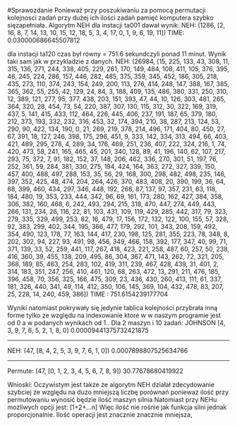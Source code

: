 #Sprawozdanie
Ponieważ przy poszukiwaniu za pomocą permutacji kolejnosci zadań przy dużej ich ilości zadań pamięć komputera szybko sięzapełniała.
Algorytm NEH dla instacji ta001 dawał wynik:
NEH: 
(1286, [2, 16, 8, 7, 14, 13, 10, 15, 12, 18, 5, 3, 4, 17, 0, 1, 9, 6, 19, 11])
TIME: 0.030000686645507812

dla instacji ta120 czas był równy = 751.6 sekundczyli  ponad 11 minut. Wynik taki sam jak w przykladzie z danych.
NEH: 
(26984, [15, 225, 133, 43, 308, 11, 315, 136, 271, 244, 338, 405, 229, 261, 170, 149, 484, 108, 411, 105, 376, 395, 46, 245, 224, 286, 157, 446, 282, 485, 375, 359, 345, 452, 186, 305, 218, 435, 273, 110, 374, 243, 154, 249, 200, 113, 276, 414, 248, 147, 388, 167, 385, 365, 362, 55, 255, 42, 129, 24, 84, 3, 188, 409, 135, 486, 380, 331, 250, 310, 12, 389, 121, 277, 95, 377, 438, 203, 151, 393, 47, 44, 10, 126, 303, 481, 265, 364, 320, 28, 454, 73, 54, 220, 387, 307, 130, 115, 312, 30, 322, 169, 319, 437, 5, 141, 415, 433, 112, 464, 226, 445, 406, 237, 191, 187, 65, 379, 180, 212, 373, 193, 332, 232, 316, 453, 32, 174, 394, 210, 38, 287, 213, 124, 53, 290, 90, 422, 134, 190, 0, 21, 269, 219, 378, 214, 496, 171, 404, 80, 450, 27, 67, 391, 18, 127, 246, 398, 175, 296, 451, 9, 333, 142, 334, 313, 494, 66, 403, 421, 489, 295, 278, 4, 289, 34, 176, 469, 251, 236, 407, 222, 324, 216, 1, 74, 420, 473, 58, 241, 165, 465, 45, 201, 340, 128, 89, 41, 196, 140, 62, 107, 217, 293, 75, 372, 7, 91, 182, 152, 37, 148, 206, 462, 336, 270, 301, 51, 197, 76, 252, 361, 59, 284, 381, 330, 275, 194, 424, 164, 363, 272, 327, 339, 150, 457, 400, 488, 497, 288, 153, 35, 56, 29, 168, 300, 298, 482, 498, 235, 146, 397, 352, 425, 48, 474, 204, 264, 426, 370, 483, 408, 20, 390, 199, 36, 64, 88, 399, 460, 434, 297, 346, 448, 192, 268, 87, 137, 97, 357, 231, 63, 118, 184, 480, 19, 353, 233, 444, 342, 96, 69, 161, 173, 280, 162, 427, 384, 358, 306, 382, 160, 468, 6, 242, 493, 294, 215, 318, 470, 447, 274, 449, 443, 266, 131, 234, 26, 116, 22, 81, 103, 431, 109, 119, 429, 285, 442, 317, 79, 323, 279, 335, 329, 499, 253, 82, 16, 479, 17, 156, 172, 132, 122, 100, 155, 57, 328, 92, 383, 299, 402, 344, 195, 366, 477, 179, 292, 101, 343, 208, 159, 492, 354, 490, 123, 178, 77, 163, 144, 417, 230, 198, 125, 281, 355, 223, 78, 348, 8, 202, 302, 94, 227, 93, 491, 98, 456, 349, 466, 158, 392, 177, 347, 40, 99, 71, 371, 139, 33, 52, 259, 441, 117, 267, 418, 423, 221, 258, 487, 60, 257, 50, 238, 416, 360, 39, 455, 138, 209, 495, 86, 304, 367, 471, 143, 262, 72, 321, 205, 368, 189, 85, 463, 254, 283, 102, 419, 311, 239, 467, 428, 439, 31, 401, 2, 314, 183, 351, 247, 256, 410, 461, 120, 68, 263, 472, 13, 291, 211, 476, 185, 396, 458, 70, 356, 325, 166, 475, 309, 23, 436, 430, 260, 413, 111, 61, 337, 181, 326, 440, 341, 49, 114, 412, 350, 106, 145, 369, 104, 432, 478, 83, 207, 25, 228, 14, 240, 459, 386])
TIME : 751.6154239177704

Wyniki natomiast pokrywały się jedynie tablica kolejności przybrała inną forme tylko ze względu na indexowanie ktore w w naszym programie jest od 0 a w podanych wynikach od 1..
Dla 2 maszyn i 10 zadań:
JOHNSON
[4, 3, 9, 7, 6, 5, 2, 1, 8, 0]
0.00009441375732421875
_________________________________
NEH: 
(47, [8, 4, 2, 5, 3, 9, 7, 6, 1, 0])
0.0007898807525634766
_________________________________
Permute: 
(47, [0, 1, 2, 3, 4, 5, 6, 7, 8, 9])
30.77678680419922

Wnioski:
Oczywistym jest także że algorytm NEH działał zdecydowanie szybciej ze względu na dużo mniejszą liczbę porównań ponieważ ilość przy permutowaniu 
wynosić będzie ilość maszyn silnia
Natomiast przy NEHu możliwych opcji jest: [1+2+...n] Więc ilość nie rośnie jak funkcja silni jednak proporcjonalnie. Ilość operacji jest znacznie znacznie mniejsza, 
